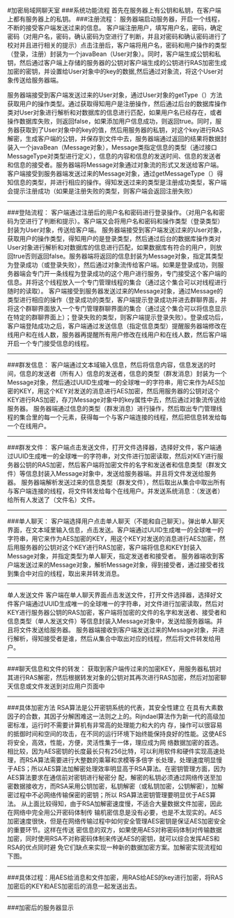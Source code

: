 #加密局域网聊天室
###系统功能流程
	首先在服务器上有公钥和私钥，在客户端上都有服务器上的私钥。
###注册流程：
服务器端启动服务器，开启一个线程，不断的接受客户端发送过来的信息。
客户端注册用户，填写用户名，密码，确定密码（对用户名，密码，确认密码为空进行了判断，并且对密码和确认密码进行了校对并且进行相关的提示）点击注册后，客户端将用户名，密码和用户操作的类型（登录，注册）封装为一个javaBean（User对象）。同时，客户端生成公钥和私钥，然后通过客户端上存储的服务器的公钥对客户端生成的公钥进行RAS加密生成加密的密钥，并设置给User对象中的key的数据,然后通过对象流，将这个User对象传送给服务器端。


服务器端接受到客户端发送过来的User对象，通过User对象的getType（）方法获取用户的操作类型。通过获取得知用户是注册操作，然后通过后台的数据库操作类对User对象进行解析和对数据库的信息进行匹配，如果用户名已经存在，或者操作数据库失败，则返回false，如果添加用户信息成功，则返回true。同时，服务器获取到了User对象中的key的值，然后用服务器的私钥，对这个key进行RAS解密，生成客户端的公钥，并保存到文件中去，服务器端通过返回的结果将数据封装入一个javaBean（Message对象），Message类指定信息的类型（通过接口MessageType对类型进行定义），信息的内容和信息的发送时间、信息的发送者和信息的接受者。服务器端将Message对象通过对象流的形式又发送给客户端。
客户端接受到服务器端发送过来的Message对象，通过getMessageType（）得知信息的类型，并进行相应的操作。得知发送过来的类型是注册成功类型，客户端会提示注册成功（如果是注册失败的类型，则客户端会返回注册失败）


----------


###登陆流程：
客户端通过注册后的用户名和密码进行登录操作。（对用户名和密码为空进行了判断和提示）。客户端又会将用户名和密码和操作类型（登录类型）封装为User对象，传送给客户端。
服务器端接受到客户端发送过来的User对象，获取用户的操作类型，得知用户的是登录类型，然后通过后台的数据库操作类对User对象进行解析和对数据库的信息进行匹配，如果数据库有符合的用户，则放回true否则返回false。服务器端将返回的信息封装为Message对象，指定其类型为登录成功（或登录失败），然后通过对象流传给客户端。如果是登录成功，则服务器端会专门开一条线程为登录成功的这个用户进行服务，专门接受这个客户端的信息。并将这个线程放入一个专门管理线程的集合（通过这个集合可以对线程进行随时的读取）。
客户端接受到服务器发送过来的Message对象，通过Message的类型进行相应的操作（登录成功的类型，客户端提示登录成功并进去群聊界面，并将这个群聊界面放入一个专门管理群聊界面的集合（通过这个集合可以将信息显示在特定的群聊界面上）；登录失败的类型，则客户端提示登录失败）。登录成功后，客户端登陆成功之后，客户端通过发送信息（指定信息类型）提醒服务器端修改在线用户和在线人数，服务器再提醒所有用户修改在线用户和在线人数，然后客户端开启一个专门接受信息的线程。


----------

###群发信息：
客户端通过文本域输入信息，然后将信息内容，信息发送的时间，信息的发送者（所有人）信息的发送者，信息的类型（群发消息）封装为一个Message对象，然后通过UUID生成唯一的全球唯一的字符串，用它来作为AES加密的KEY，用这个KEY对发送的消息进行AES加密，然后用服务器的公钥对这个KEY进行RAS加密，存刀Message对象中的key属性中去，然后通过对象流传送给服务器。
服务器端通过信息的类型（群发消息）进行操作，然后取出专门管理线程的集合里的每一个元素，获得每一个与客户端连接的线程，然后把信息转发给每一个在线用户。

----------


###群发文件：
客户端点击发送文件，打开文件选择器，选择好文件，客户端通过UUID生成唯一的全球唯一的字符串，对文件进行加密读取，然后对KEY进行服务器公钥的RAS加密，然后客户端将加密文件的名字和发送者和信息类型（群发文件）等信息封装入Message对象中，发送给服务器端。并且将文件发送给服务器。
服务器端解析发送过来的信息类型（群发文件），然后取出从集合中取出所有与客户端连接的线程，将文件转发给每个在线用户。并发送系统消息：（发送者）给所有人发送了（文件名）文件。

----------


###单人聊天：
客户端选择用户点击单人聊天（不能和自己聊天）。弹出单人聊天界面，在文本域里输入信息，点击发送。客户端通过UUID生成唯一的全球唯一的字符串，用它来作为AES加密的KEY，用这个KEY对发送的消息进行AES加密，然后用服务器的公钥对这个KEY进行RAS加密，客户端将信息和KEY封装入Message对象，并指定类型为单人聊天，指定发送者和接受者。
服务器端收到客户端发送过来的Message对象，解析Message对象，得到接受者，通过接受者找到集合中对应的线程，取出来并转发消息。


----------

单人发送文件
客户端在单人聊天界面点击发送文件，打开文件选择器，选择好文件客户端通过UUID生成唯一的全球唯一的字符串，对文件进行加密读取，然后对KEY进行服务器公钥的RAS加密，客户端将加密的文件的名字和发送者、接受者和信息类型（单人发送文件）等信息封装入Message对象中，发送给服务器端。并且将文件发送给服务器。
服务器端接收到客户端发送过来的Message对象，并进行解析，得知接受者是谁，然后从集合中取出对应的线程，然后将文件转发给用户。

----------

###聊天信息和文件的转发：
获取到客户端传过来的加密KEY，用服务器私钥对其进行RAS解密，然后根据转发对象的公钥对其再次进行RAS加密，然后对加密聊天信息或文件发送到对应用户页面中

----------

###具体加密方法
RSA算法是公开密钥系统的代表，其安全性建立 在具有大素数因子的合数，其因子分解困难这一法则之上的。Rijndael算法作为新一代的高级加密标准，运行时不需要计算机有非常高的处理能力和大的内 存，操作可以很容易的抵御时间和空间的攻击，在不同的运行环境下始终能保持良好的性能。这使AES将安全，高效，性能，方便，灵活性集于一体，理应成为网 络数据加密的首选。相比较，因为AES密钥的长度最长只有256比特，可以利用软件和硬件实现高速处理，而RSA算法需要进行大整数的乘幂和求模等多倍字 长处理，处理速度明显慢于AES；所以AES算法加解密处理效率明显高于RSA算法。在密钥管理方面，因为AES算法要求在通信前对密钥进行秘密分 配，解密的私钥必须通过网络传送至加密数据接收方，而RSA采用公钥加密，私钥解密（或私钥加密，公钥解密），加解密过程中不必网络传输保密的密钥；所以 RSA算法密钥管理要明显优于AES算法。 
从上面比较得知，由于RSA加解密速度慢，不适合大量数据文件加密，因此在网络中完全用公开密码体制传 输机密信息是没有必要，也是不太现实的。AES加密速度很快，但是在网络传输过程中如何安全管理AES密钥是保证AES加密安全的重要环节。这样在传送 密信息的双方，如果使用AES对称密码体制对传输数据加密，同时使用RSA不对称密码体制来传送AES的密钥，就可以综合发挥AES和RSA的优点同时避 免它们缺点来实现一种新的数据加密方案。加解密实现流程如下图。 


----------

###具体过程：用AES给消息和文件加密，用RAS给AES的key进行加密，将RAS加密后的KEY和AES加密后的消息一起发送出去。




----------


###加密后的服务器显示